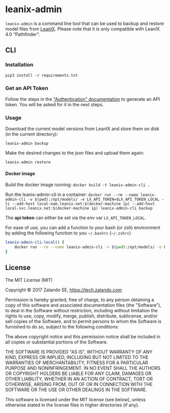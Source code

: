 # leanix-admin

`leanix-admin` is a command line tool that can be used to backup and restore
  model files from [LeanIX](https://www.leanix.net).
Please note that it is only compatible with LeanIX 4.0 “Pathfinder”.

## CLI

### Installation

    pip3 install -r requirements.txt

### Get an API Token

Follow the steps in the
["Authentication" documentation](https://dev.leanix.net/v4.0/docs/authentication#section-generate-api-tokens)
to generate an API token. You will be asked for it in the next steps.
    
### Usage

Download the current model versions from LeanIX and store them on disk (in the current directory):  

    leanix-admin backup
    
Make the desired changes to the json files and upload them again:

    leanix-admin restore

#### Docker image

Build the docker image running: `docker build -t leanix-admin-cli .`

Run the leanix-admin-cli in a container:
`docker run --rm --name leanix-admin-cli -v $(pwd):/opt/models/ -e LX_API_TOKEN=$LX_API_TOKEN_LOCAL -ti --add-host local-eam.leanix.net:$(docker-machine ip) --add-host local-svc.leanix.net:$(docker-machine ip) leanix-admin-cli backup`

The **api token** can either be set via the env var `LX_API_TOKEN_LOCAL`.

For ease of use, you can add a function to your bash (or zsh) environment by adding the following function to you `~/.bashrc` (`~/.zshrc`)

```bash
leanix-admin-cli-local() {
    docker run --rm --name leanix-admin-cli -v $(pwd):/opt/models/ -e LX_API_TOKEN=$LX_API_TOKEN_LOCAL -ti --add-host local-eam.leanix.net:$(docker-machine ip) --add-host local-svc.leanix.net:$(docker-machine ip) leanix-admin-cli $1
}
```


## License

The MIT License (MIT)

Copyright © 2017 Zalando SE, https://tech.zalando.com

Permission is hereby granted, free of charge, to any person obtaining a copy
of this software and associated documentation files (the "Software"), to deal
in the Software without restriction, including without limitation the rights
to use, copy, modify, merge, publish, distribute, sublicense, and/or sell
copies of the Software, and to permit persons to whom the Software is
furnished to do so, subject to the following conditions:

The above copyright notice and this permission notice shall be included in all
copies or substantial portions of the Software.

THE SOFTWARE IS PROVIDED "AS IS", WITHOUT WARRANTY OF ANY KIND, EXPRESS OR
IMPLIED, INCLUDING BUT NOT LIMITED TO THE WARRANTIES OF MERCHANTABILITY,
FITNESS FOR A PARTICULAR PURPOSE AND NONINFRINGEMENT. IN NO EVENT SHALL THE
AUTHORS OR COPYRIGHT HOLDERS BE LIABLE FOR ANY CLAIM, DAMAGES OR OTHER
LIABILITY, WHETHER IN AN ACTION OF CONTRACT, TORT OR OTHERWISE, ARISING FROM,
OUT OF OR IN CONNECTION WITH THE SOFTWARE OR THE USE OR OTHER DEALINGS IN THE
SOFTWARE.

This software is licensed under the MIT license (see below),
unless otherwise stated in the license files in higher directories (if any).

